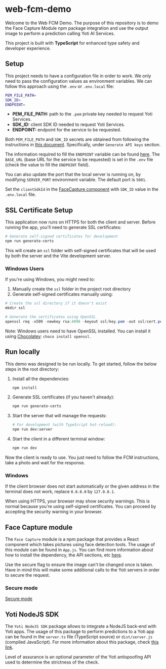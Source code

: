 # web-fcm-demo

Welcome to the Web FCM Demo. The purpose of this repository is to demo the Face Capture Module npm package integration and use the output image to perform a prediction calling Yoti AI Services.

This project is built with **TypeScript** for enhanced type safety and developer experience.

## Setup

This project needs to have a configuration file in order to work. We only need to pass the configuration values as environment variables. We can follow this approach using the `.env` or `.env.local` file:

```bash
PEM_FILE_PATH=
SDK_ID=
ENDPOINT=
```

- **PEM_FILE_PATH:** path to the `.pem` private key needed to request Yoti Services.
- **SDK_ID:** client SDK ID needed to request Yoti Services.
- **ENDPOINT:** endpoint for the service to be requested.

Both `PEM_FILE_PATH` and `SDK_ID` secrets are obtained from following the instructions in [this document](https://developers.yoti.com/yoti/getting-started-hub). Specifically, under `Generate API keys` section.

The information required to fill the `ENDPOINT` variable can be found [here](https://developers.yoti.com/age-estimation/integration-guide). The `BASE_URL` (base URL for the service to be requested) is set in the `.env` file (check the value to fill the `ENDPOINT` field).

You can also update the port that the local server is running on, by modifying `SERVER_PORT` environment variable. The default port is `5001`.

Set the `clientSdkId` in the [FaceCapture component](https://github.com/getyoti/web-fcm-demo/blob/04738a2a43258594872c28b6bced669c6789ad49/src/App.js#L117) with `SDK_ID` value in the `.env.local` file.

## SSL Certificate Setup

This application now runs on HTTPS for both the client and server. Before running the app, you'll need to generate SSL certificates:

```bash
# Generate self-signed certificates for development
npm run generate-certs
```

This will create an `ssl` folder with self-signed certificates that will be used by both the server and the Vite development server.

### Windows Users

If you're using Windows, you might need to:

1. Manually create the `ssl` folder in the project root directory
2. Generate self-signed certificates manually using:

```powershell
# Create the ssl directory if it doesn't exist
mkdir ssl

# Generate the certificates using OpenSSL
openssl req -x509 -newkey rsa:4096 -keyout ssl/key.pem -out ssl/cert.pem -days 18250 -nodes -subj "/CN=localhost"
```

Note: Windows users need to have OpenSSL installed. You can install it using [Chocolatey](https://chocolatey.org/): `choco install openssl`.

## Run locally

This demo was designed to be run locally. To get started, follow the below steps in the root directory:

1. Install all the dependencies:

    ```bash
    npm install
    ```

2. Generate SSL certificates (if you haven't already):

    ```bash
    npm run generate-certs
    ```

3. Start the server that will manage the requests:

    ```bash
    # For development (with TypeScript hot-reload):
    npm run dev:server
    ```

4. Start the client in a different terminal window:

    ```bash
    npm run dev
    ```

Now the client is ready to use. You just need to follow the FCM instructions, take a photo and wait for the response.

### Windows

If the client browser does not start automatically or the given address in the terminal does not work, replace `0.0.0.0` by `127.0.0.1`.

When using HTTPS, your browser may show security warnings. This is normal because you're using self-signed certificates. You can proceed by accepting the security warning in your browser.

## Face Capture module

The `Face Capture` module is a npm package that provides a React component which takes pictures using face detection tools.
The usage of this module can be found in `App.js`. You can find more information about how to install the dependency, the API sections, etc [here](https://www.npmjs.com/package/@getyoti/react-face-capture).

Use the secure flag to ensure the image can't be changed once is taken. Have in mind this will make some additional calls to the Yoti servers in order to secure the request.

### Secure mode

[Secure mode](./docs/secure-mode.md)

## Yoti NodeJS SDK

The `Yoti NodeJS SDK` package allows to integrate a NodeJS back-end with Yoti apps. The usage of this package to perform predictions to a Yoti app can be found in the `server.ts` file (TypeScript source) or `dist/server.js` (compiled JavaScript). For more information about this package, check [this link](https://www.npmjs.com/package/yoti).

Level of assurance is an optional parameter of the Yoti antispoofing API used to determine the strictness of the check.
